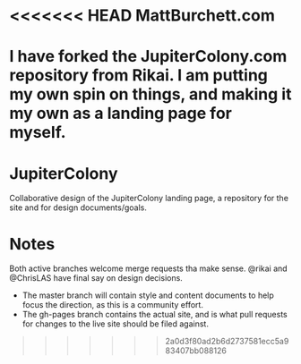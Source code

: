 <<<<<<< HEAD
MattBurchett.com
=============

I have forked the JupiterColony.com repository from Rikai. I am putting my own spin on things, and making it my own as a landing page for myself. 
=======
JupiterColony
=============

Collaborative design of the JupiterColony landing page, a repository for the site and for design documents/goals.

Notes
=====
Both active branches welcome merge requests tha make sense. @rikai and @ChrisLAS have final say on design decisions.

* The master branch will contain style and content documents to help focus the direction, as this is a community effort.
* The gh-pages branch contains the actual site, and is what pull requests for changes to the live site should be filed against.
>>>>>>> 2a0d3f80ad2b6d2737581ecc5a983407bb088126
